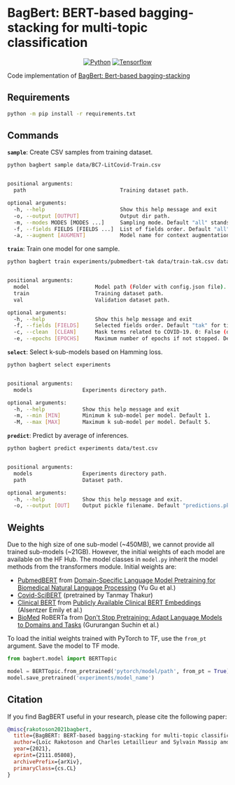 # BagBert: BERT-based bagging-stacking for multi-topic classification

<div align="center">

[![Python](https://img.shields.io/badge/Python-3.8-3776AB?style=for-the-badge&logo=Python&logoColor=f1c40f)](https://www.python.org/downloads/)
[![Tensorflow](https://img.shields.io/badge/tensorflow-2.4-ff6f00?style=for-the-badge&logo=tensorflow)](https://www.djangoproject.com/download/)

</div>

Code implementation of [BagBert: Bert-based bagging-stacking](https://arxiv.org/abs/2111.05808)


## Requirements
```sh
python -m pip install -r requirements.txt
```

## Commands
**`sample`**: Create CSV samples from training dataset.

```sh
python bagbert sample data/BC7-LitCovid-Train.csv


positional arguments:
  path                              Training dataset path.

optional arguments:
  -h, --help                        Show this help message and exit
  -o, --output [OUTPUT]             Output dir path.
  -m, --modes MODES [MODES ...]     Sampling mode. Default "all" stands for "fields", "mask" and "augment".
  -f, --fields FIELDS [FIELDS ...]  List of fields order. Default "all" stands for "tak" and "tka".
  -a, --augment [AUGMENT]           Model name for context augmentation mode.
```


**`train`**: Train one model for one sample.
```sh
python bagbert train experiments/pubmedbert-tak data/train-tak.csv data/val.csv


positional arguments:
  model                     Model path (Folder with config.json file).
  train                     Training dataset path.
  val                       Validation dataset path.

optional arguments:
  -h, --help                Show this help message and exit
  -f, --fields [FIELDS]     Selected fields order. Default "tak" for title-abstract-keywords.
  -c, --clean  [CLEAN]      Mask terms related to COVID-19. 0: False (default), 1: Remove, 2: Mask token.
  -e, --epochs [EPOCHS]     Maximum number of epochs if not stopped. Default 1000.
```


**`select`**: Select k-sub-models based on Hamming loss.
```sh
python bagbert select experiments


positional arguments:
  models                Experiments directory path.

optional arguments:
  -h, --help            Show this help message and exit
  -m, --min [MIN]       Minimum k sub-model per model. Default 1.
  -M, --max [MAX]       Maximum k sub-model per model. Default 5.
```


**`predict`**: Predict by average of inferences.
```sh
python bagbert predict experiments data/test.csv


positional arguments:
  models                Experiments directory path.
  path                  Dataset path.

optional arguments:
  -h, --help            Show this help message and exit.
  -o, --output [OUT]    Output pickle filename. Default "predictions.pkl".
```

## Weights
Due to the high size of one sub-model (~450MB),
we cannot provide all trained sub-models (~21GB). However, the initial weights of each model are available on the HF Hub. The model classes in `model.py` inherit the model methods from the transformers module. Initial weights are:
- [PubmedBERT](https://huggingface.co/microsoft/BiomedNLP-PubMedBERT-base-uncased-abstract) from [Domain-Specific Language Model Pretraining for Biomedical Natural Language Processing](https://doi.org/10.1145/3458754) (Yu Gu et al.)
- [Covid-SciBERT](https://huggingface.co/lordtt13/COVID-SciBERT) (pretrained by Tanmay Thakur)
- [Clinical BERT](https://huggingface.co/emilyalsentzer/Bio_ClinicalBERT/tree/main) from [Publicly Available Clinical BERT Embeddings](https://doi.org/10.18653/v1/W19-1909) (Alsentzer Emily et al.)
- [BioMed](https://huggingface.co/allenai/biomed_roberta_base) RoBERTa from [Don't Stop Pretraining: Adapt Language Models to Domains and Tasks](https://doi.org/10.18653/v1/2020.acl-main.740) (Gururangan Suchin et al.)

To load the initial weights trained with PyTorch to TF, use the `from_pt` argument. Save the model to TF mode.
```python
from bagbert.model import BERTTopic

model = BERTTopic.from_pretrained('pytorch/model/path', from_pt = True)
model.save_pretrained('experiments/model_name')
```

## Citation
If you find BagBERT useful in your research, please cite the following paper:
```bibtex
@misc{rakotoson2021bagbert,
  title={BagBERT: BERT-based bagging-stacking for multi-topic classification}, 
  author={Loïc Rakotoson and Charles Letaillieur and Sylvain Massip and Fréjus Laleye},
  year={2021},
  eprint={2111.05808},
  archivePrefix={arXiv},
  primaryClass={cs.CL}
}
```